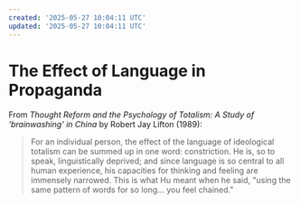 ```yaml
---
created: '2025-05-27 10:04:11 UTC'
updated: '2025-05-27 10:04:11 UTC'
---
```


# The Effect of Language in Propaganda

From _Thought Reform and the Psychology of Totalism: A Study of 'brainwashing' in China_ by Robert Jay Lifton (1989):

> For an individual person, the effect of the language of ideological totalism can be summed up in one word: constriction.
He is, so to speak, linguistically deprived; and since language is so central to all human experience, his capacities for thinking and feeling are immensely narrowed.
This is what Hu meant when he said, "using the same pattern of words for so long... you feel
chained."

